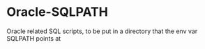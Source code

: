 # Oracle-SQLPATH
Oracle related SQL scripts, to be put in a directory that the env var SQLPATH points at
